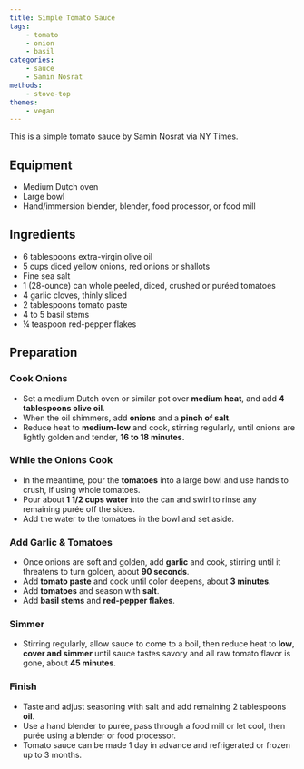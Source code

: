 ```yaml
---
title: Simple Tomato Sauce
tags:
    - tomato
    - onion
    - basil
categories: 
    - sauce
    - Samin Nosrat
methods:
    - stove-top
themes:
    - vegan
---
```


This is a simple tomato sauce by Samin Nosrat via NY Times.

## Equipment

-   Medium Dutch oven
-   Large bowl
-   Hand/immersion blender, blender, food processor, or food mill

## Ingredients

-   6 tablespoons extra-virgin olive oil
-   5 cups diced yellow onions, red onions or shallots
-   Fine sea salt
-   1 (28-ounce) can whole peeled, diced, crushed or puréed tomatoes
-   4 garlic cloves, thinly sliced
-   2 tablespoons tomato paste
-   4 to 5 basil stems
-   ¼ teaspoon red-pepper flakes

## Preparation

### Cook Onions

-   Set a medium Dutch oven or similar pot over **medium heat**, and add
    **4 tablespoons olive oil**.
-   When the oil shimmers, add **onions** and a **pinch of salt**.
-   Reduce heat to **medium-low** and cook, stirring regularly, until
    onions are lightly golden and tender, **16 to 18 minutes.**

### While the Onions Cook

-   In the meantime, pour the **tomatoes** into a large bowl and use
    hands to crush, if using whole tomatoes.
-   Pour about **1 1/2 cups water** into the can and swirl to rinse any
    remaining purée off the sides.
-   Add the water to the tomatoes in the bowl and set aside.

### Add Garlic & Tomatoes

-   Once onions are soft and golden, add **garlic** and cook, stirring
    until it threatens to turn golden, about **90 seconds**.
-   Add **tomato paste** and cook until color deepens, about **3
    minutes**.
-   Add **tomatoes** and season with **salt**.
-   Add **basil stems** and **red-pepper flakes**.

### Simmer

-   Stirring regularly, allow sauce to come to a boil, then reduce heat
    to **low**, **cover and simmer** until sauce tastes savory and all
    raw tomato flavor is gone, about **45 minutes**.

### Finish

-   Taste and adjust seasoning with salt and add remaining 2 tablespoons
    **oil**.
-   Use a hand blender to purée, pass through a food mill or let cool,
    then purée using a blender or food processor.
-   Tomato sauce can be made 1 day in advance and refrigerated or frozen
    up to 3 months.
